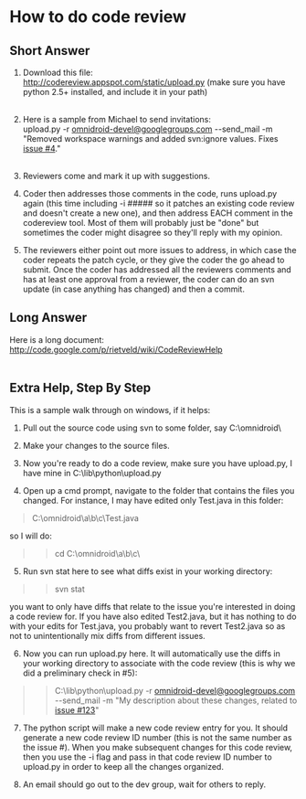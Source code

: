 # How to do code review #

## Short Answer ##
1. Download this file: <br />
http://codereview.appspot.com/static/upload.py (make sure you have python 2.5+ installed, and include it in your path)
<br /><br />

2. Here is a sample from Michael to send invitations:<br />
upload.py -r omnidroid-devel@googlegroups.com --send\_mail -m "Removed workspace warnings and added svn:ignore values. Fixes [issue #4](https://code.google.com/p/omnidroid/issues/detail?id=#4)."
<br /><br />

3. Reviewers come and mark it up with suggestions.

4. Coder then addresses those comments in the code, runs upload.py again (this time
including -i ##### so it patches an existing code review and doesn't create a new
one), and then address EACH comment in the codereview tool.  Most of them
will probably just be "done" but sometimes the coder might disagree so they'll reply
with my opinion.

5. The reviewers either point out more issues to address, in which case the coder
repeats the patch cycle, or they give the coder the go ahead to submit.  Once the coder has addressed all the reviewers comments and has at least one approval from a reviewer, the coder can do an svn update (in case anything has changed) and then a commit.

## Long Answer ##
Here is a long document: http://code.google.com/p/rietveld/wiki/CodeReviewHelp
<br /><br />

## Extra Help, Step By Step ##
This is a sample walk through on windows, if it helps:

1) Pull out the source code using svn to some folder, say C:\omnidroid\

2) Make your changes to the source files.

3) Now you're ready to do a code review, make sure you have upload.py, I have mine in C:\lib\python\upload.py

4) Open up a cmd prompt, navigate to the folder that contains the files you changed. For instance, I may have edited only Test.java in this folder:

> C:\omnidroid\a\b\c\Test.java

so I will do:

> > cd C:\omnidroid\a\b\c\

5) Run svn stat here to see what diffs exist in your working directory:

> > svn stat

you want to only have diffs that relate to the issue you're interested in doing a code review for. If you have also edited Test2.java, but it has nothing to do with your edits for Test.java, you probably want to revert Test2.java so as not to unintentionally mix diffs from different issues.

6) Now you can run upload.py here. It will automatically use the diffs in your working directory to associate with the code review (this is why we did a preliminary check in #5):

> > C:\lib\python\upload.py -r omnidroid-devel@googlegroups.com --send\_mail -m "My description about these changes, related to [issue #123](https://code.google.com/p/omnidroid/issues/detail?id=#123)"

7) The python script will make a new code review entry for you. It should generate a new code review ID number (this is not the same number as the issue #). When you make subsequent changes for this code review, then you use the -i flag and pass in that code review ID number to upload.py in order to keep all the changes organized.

8) An email should go out to the dev group, wait for others to reply.